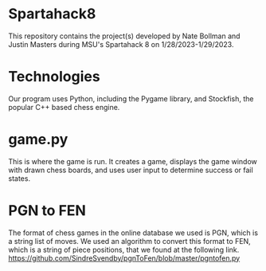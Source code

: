 # Spartahack8
This repository contains the project(s) developed by Nate Bollman and Justin Masters during MSU's Spartahack 8 on 1/28/2023-1/29/2023.

# Technologies
Our program uses Python, including the Pygame library, and Stockfish, the popular C++ based chess engine. 

# game.py
This is where the game is run. It creates a game, displays the game window with drawn chess boards, and uses user input to determine success or fail states. 

# PGN to FEN
The format of chess games in the online database we used is PGN, which is a string list of moves. We used an algorithm to convert this format to FEN, which is a string of piece positions, that we found at the following link.
https://github.com/SindreSvendby/pgnToFen/blob/master/pgntofen.py
